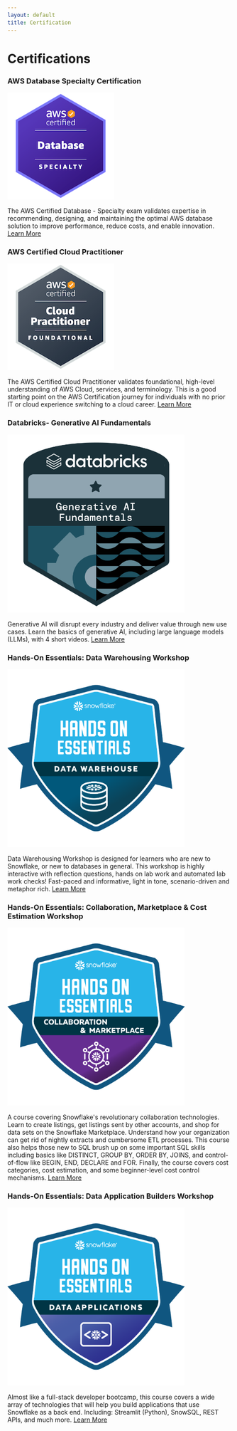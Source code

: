 ```yaml
---
layout: default
title: Certification
---
```


# Certifications

<div class="certification-container">
  
  <!-- AWS Database Specialty Certification -->
  <div class="certification-item">
    <h3>AWS Database Specialty Certification</h3>
    <a href="https://www.credly.com/badges/d1ad5b86-7471-4b4b-b930-ed1ff18fbe03/public_url" target="_blank">
      <img src="Images/aws-certified-database-specialty.png" alt="AWS Database Specialty Certification" style="max-width:50%; height:auto;">
    </a>
    <p>
      The AWS Certified Database - Specialty exam validates expertise in recommending, designing, and maintaining the optimal AWS database solution to improve performance, reduce costs, and enable innovation.
      <a href="https://aws.amazon.com/training/classroom/exam-readiness-aws-certified-database-specialty/?nc1=h_ls" target="_blank">Learn More</a>
    </p>
  </div>

  <!-- AWS Certified Cloud Practitioner -->
  <div class="certification-item">
    <h3>AWS Certified Cloud Practitioner</h3>
    <a href="https://www.credly.com/badges/db1046e1-470c-44d0-97cb-18e856c65e89/public_url" target="_blank">
      <img src="Images/aws-certified-cloud-practitioner.png" alt="AWS Certified Cloud Practitioner" style="max-width:50%; height:auto;">
    </a>
    <p>
      The AWS Certified Cloud Practitioner validates foundational, high-level understanding of AWS Cloud, services, and terminology. This is a good starting point on the AWS Certification journey for individuals with no prior IT or cloud experience switching to a cloud career.
       <a href="https://aws.amazon.com/certification/certified-cloud-practitioner/" target="_blank">Learn More</a>
    </p>
  </div>

  <!-- Databricks- Generative AI Fundamentals -->
  <div class="certification-item">
    <h3>Databricks- Generative AI Fundamentals</h3>
    <a href="https://credentials.databricks.com/256514da-65fa-4c8e-8622-563cf381f079#acc.nNeMrPYF" target="_blank">
      <img src="Images/Databricks-AI.png" alt="Databricks- Generative AI Fundamentals" style="max-width:100%; height:auto;">
    </a>
    <p>
       Generative AI will disrupt every industry and deliver value through new use cases. Learn the basics of generative AI, including large language models (LLMs), with 4 short videos. 
       <a href="https://www.databricks.com/learn/training/generative-ai-fundamentals-accreditation#data-video" target="_blank">Learn More</a>
    </p>
  </div>
  
   <!-- Hands-On Essentials: Data Warehousing Workshop -->
  <div class="certification-item">
    <h3>Hands-On Essentials: Data Warehousing Workshop</h3>
    <a href="https://achieve.snowflake.com/b9285e15-7c98-41ad-84fb-1366edba826e#acc.n4o9Zcmk" target="_blank">
      <img src="Images/Snowflake-DataWarehouse.png" alt="Hands-On Essentials: Data Warehousing Workshop" style="max-width:100%; height:auto;">
    </a>
    <p>
    Data Warehousing Workshop is designed for learners who are new to Snowflake, or new to databases in general. This workshop is highly interactive with reflection questions, hands on lab work and automated lab work checks! Fast-paced and informative, light in tone, scenario-driven and metaphor rich.
      <a href="https://learn.snowflake.com/en/courses/uni-essdww101/" target="_blank">
        Learn More
      </a>
    </p>
  </div>

   <!-- Hands-On Essentials: Collaboration, Marketplace & Cost Estimation Workshop -->
  <div class="certification-item">
    <h3>Hands-On Essentials: Collaboration, Marketplace & Cost Estimation Workshop</h3>
    <a href="https://achieve.snowflake.com/8e9d34bc-1092-406c-8ed0-59c31bc025e3#acc.BZeIWGwy" target="_blank">
      <img src="Images/Snowflake-Collaboration&Marketplace.png" alt="Hands-On Essentials: Collaboration, Marketplace & Cost Estimation Workshop" style="max-width:100%; height:auto;">
    </a>
    <p>
    A course covering Snowflake's revolutionary collaboration technologies. Learn to create listings, get listings sent by other accounts, and shop for data sets on the Snowflake Marketplace. Understand how your organization can get rid of nightly extracts and cumbersome ETL processes. This course also helps those new to SQL brush up on some important SQL skills including basics like DISTINCT, GROUP BY, ORDER BY, JOINS, and control-of-flow like BEGIN, END, DECLARE and FOR. Finally, the course covers cost categories, cost estimation, and some beginner-level cost control mechanisms.
      <a href="https://learn.snowflake.com/en/courses/uni-ess-cmcw/" target="_blank">
        Learn More
      </a>
    </p>
  </div>
   <!-- Hands-On Essentials: Data Application Builders Workshop -->
  <div class="certification-item">
    <h3>Hands-On Essentials: Data Application Builders Workshop</h3>
    <a href="https://achieve.snowflake.com/4c8e0a74-fcb1-45da-b8c8-7d5a95139885#acc.XtByKcGZ" target="_blank">
      <img src="Images/Snowflake-DataApplication.png" alt="Hands-On Essentials: Data Application Builders Workshop" style="max-width:100%; height:auto;">
    </a>
    <p>
    Almost like a full-stack developer bootcamp, this course covers a wide array of technologies that will help you build applications that use Snowflake as a back end. Including: Streamlit (Python), SnowSQL, REST APIs, and much more.
      <a href="https://learn.snowflake.com/en/courses/uni-ess-dabw/" target="_blank">
        Learn More
      </a>
    </p>
  </div>

</div>

